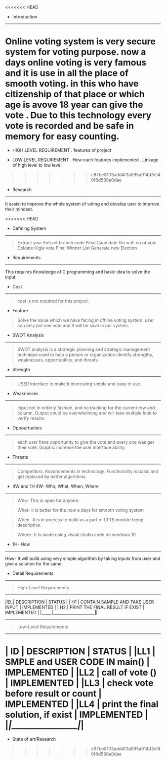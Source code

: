 <<<<<<< HEAD
* Introduction
---------------------------------------------------------------------------------------
Online voting system is very secure system for voting purpose. now a days online voting is very famous and it is use in all the place of smooth  voting. in this who have citizenship of that place or  which age is avove 18 year can give the vote . Due to this technology  every vote is recorded and be safe in memory for easy counting.
=======

* HIGH LEVEL REQUIREMENT 
 . features of project
  
* LOW LEVEL REQUIREMENT
  . How each features implemented 
   . Linkage of high level to low level
>>>>>>> c67be8103add4f3a595a914d3cf40f8d598a0dae

 * Research
 -----------------------------------------------------------------------------------------
 It assist to improve the whole system of voting and develop user to improve their mindset.

<<<<<<< HEAD
 * Defining System
 ---------------------------------------------------------------------------------------
> Extract year
> Extract branch code 
> Final Candidate file   with no of vote
> Deleate illigle vote 
> Final Winner List 
> Generate new Election

* Requirements
--------------------------------------------------------------------------------------------
This requires Knowledge of C programming and basic idea to solve the input.

* Cost 
-------------------------------------------------------------------------------------------
> cost is not required for this project.

* Feature
> Solve the issue which we have facing in offline voting system.
> user can only put one vote and it will be save in our system.

* SWOT Analysis
-------------------------------------------------------------------------------------------
>SWOT analysis is a strategic planning and strategic management technique used to help a person or organization identify strengths, weaknesses, opportunities, and threats.

* Strength
-----------------------------------------------------------------------------------------------
> USER Interface to make it interesting
> simple and easy to use.

* Weaknesses
------------------------------------------------------------------------------------------------
> Input not in orderly fashion, and no tracking for the current row and column.
> Output could be overwhelming and will take multiple look to verify results.

* Oppourtunites 
------------------------------------------------------------------------------------------------
> each user have opportunity to give the vote and every one was get their vote.
> Graphic increase the user interface ability.

* Threats
----------------------------------------------------------------------------------------------
> Competitors.
> Advancements in technology.
> Functionality is basic and get replaced by better algorithms.

* 4W and 1H
4W- Who, What, When, Where
-------------------------------------------------------------------------------------------------
> Who- This is open for anyone.

> What- it is  better for the now a days for smooth voting system

> When- It is in process to build as a part of LTTS module being descriptive.

> Where- It is made using visual studio code on windows 10.

* 1H- How
----------------------------------------------------------------------------------------------------
How- It will build using very simple algorithm by taking inputs from user and give a solution for the same.

* Detail Requirements
---------------------------------------------------------------------------------------------------
> High-Level Requirements
______________________________________________________________
|_ID__| DESCRIPTION                         |   STATUS       |
| H1  | CONTAIN SAMPLE AND TAKE USER INPUT  |  IMPLEMENTED   | 
| H2  | PRINT THE FINAL RESULT IF EXIST     |  IMPLEMENTED   |
|_____|_____________________________________|________________|

------------------------------------------------------------------------------------------------------
> Low-Level Requirements
________________________________________________________________
| ID  |  DESCRIPTION                         | STATUS          |
|LL1  | SMPLE and USER CODE IN main()        | IMPLEMENTED     |
|LL2  | call of vote ()                      | IMPLEMENTED     |
|LL3  | check vote before result or count    | IMPLEMENTED     |
|LL4  |  print the final solution, if exist  | IMPLEMENTED     |
|_____|______________________________________|_________________|
=======
* 	State of art/Research
>>>>>>> c67be8103add4f3a595a914d3cf40f8d598a0dae
